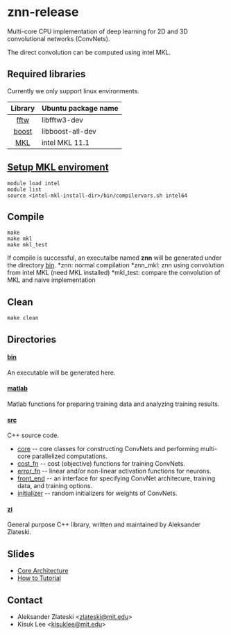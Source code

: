 znn-release
===========
Multi-core CPU implementation of deep learning for 2D and 3D convolutional networks (ConvNets).

The direct convolution can be computed using intel MKL.



Required libraries
------------------
Currently we only support linux environments.

|Library|Ubuntu package name|
|:-----:|-------------------|
|[fftw](http://www.fftw.org/)|libfftw3-dev|
|[boost](http://www.boost.org/)|libboost-all-dev|
|[MKL](https://software.intel.com/en-us/intel-mkl)|intel MKL 11.1|


[Setup MKL enviroment](https://software.intel.com/sites/products/documentation/doclib/iss/2013/compiler/cpp-lin/)
---------------
    module load intel
    module list
    source <intel-mkl-install-dir>/bin/compilervars.sh intel64 

Compile
---------------
    make
    make mkl
    make mkl_test

If compile is successful, an executalbe named **znn** will be generated under the directory [bin](./bin/).
*znn:        normal compilation 
*znn_mkl:    znn using convolution from intel MKL (need MKL installed)
*mkl_test:   compare the convolution of MKL and naive implementation

Clean
---------------
    make clean

Directories
-----------
#### [bin](./bin/)
An executable will be generated here.

#### [matlab](./matlab/)
Matlab functions for preparing training data and analyzing training results.

#### [src](./src/)
C++ source code.
* [core](./src/core) -- core classes for constructing ConvNets and performing multi-core parallelized computations.
* [cost_fn](./src/cost_fn/) -- cost (objective) functions for training ConvNets.
* [error_fn](./src/error_fn/) -- linear and/or non-linear activation functions for neurons.
* [front_end](./src/front_end/) -- an interface for specifying ConvNet architecure, training data, and training options.
* [initializer](./src/initializer/) -- random initializers for weights of ConvNets.

#### [zi](./zi/) 
General purpose C++ library, written and maintained by Aleksander Zlateski.



Slides
------
* [Core Architecture](https://docs.google.com/presentation/d/1O1Xkyx71eUAZnNa784wvEKzqF7-lon7qSbAWZGRKg4E/edit)
* [How to Tutorial](https://docs.google.com/presentation/d/1yPQ5xDkhHeyfL7Xt4TvoEiJzHkpoas-as5nWO48hjrQ/edit)


Contact
-------
* Aleksander Zlateski \<zlateski@mit.edu\>
* Kisuk Lee \<kisuklee@mit.edu\>
